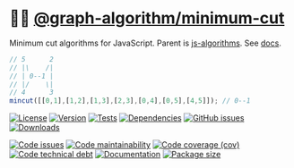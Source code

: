 :haircut_woman: [@graph-algorithm/minimum-cut](https://graph-algorithm.github.io/minimum-cut)
==

Minimum cut algorithms for JavaScript.
Parent is [js-algorithms](https://github.com/make-github-pseudonymous-again/js-algorithms).
See [docs](https://graph-algorithm.github.io/minimum-cut/index.html).

```js
// 5      2
// |\    /|
// | 0--1 |
// |/    \|
// 4      3
mincut([[0,1],[1,2],[1,3],[2,3],[0,4],[0,5],[4,5]]); // 0--1
```

[![License](https://img.shields.io/github/license/graph-algorithm/minimum-cut.svg)](https://raw.githubusercontent.com/graph-algorithm/minimum-cut/main/LICENSE)
[![Version](https://img.shields.io/npm/v/@graph-algorithm/minimum-cut.svg)](https://www.npmjs.org/package/@graph-algorithm/minimum-cut)
[![Tests](https://img.shields.io/github/workflow/status/graph-algorithm/minimum-cut/ci:cover?event=push&label=tests)](https://github.com/graph-algorithm/minimum-cut/actions/workflows/ci:cover.yml?query=branch:main)
[![Dependencies](https://img.shields.io/librariesio/github/graph-algorithm/minimum-cut.svg)](https://github.com/graph-algorithm/minimum-cut/network/dependencies)
[![GitHub issues](https://img.shields.io/github/issues/graph-algorithm/minimum-cut.svg)](https://github.com/graph-algorithm/minimum-cut/issues)
[![Downloads](https://img.shields.io/npm/dm/@graph-algorithm/minimum-cut.svg)](https://www.npmjs.org/package/@graph-algorithm/minimum-cut)

[![Code issues](https://img.shields.io/codeclimate/issues/graph-algorithm/minimum-cut.svg)](https://codeclimate.com/github/graph-algorithm/minimum-cut/issues)
[![Code maintainability](https://img.shields.io/codeclimate/maintainability/graph-algorithm/minimum-cut.svg)](https://codeclimate.com/github/graph-algorithm/minimum-cut/trends/churn)
[![Code coverage (cov)](https://img.shields.io/codecov/c/gh/graph-algorithm/minimum-cut/main.svg)](https://codecov.io/gh/graph-algorithm/minimum-cut)
[![Code technical debt](https://img.shields.io/codeclimate/tech-debt/graph-algorithm/minimum-cut.svg)](https://codeclimate.com/github/graph-algorithm/minimum-cut/trends/technical_debt)
[![Documentation](https://graph-algorithm.github.io/minimum-cut/badge.svg)](https://graph-algorithm.github.io/minimum-cut/source.html)
[![Package size](https://img.shields.io/bundlephobia/minzip/@graph-algorithm/minimum-cut)](https://bundlephobia.com/result?p=@graph-algorithm/minimum-cut)

